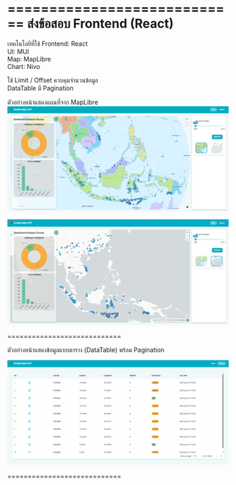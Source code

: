 ============================
**ส่งข้อสอบ Frontend (React)**
============================

เทคโนโลยีที่ใช้
Frontend: React  
UI: MUI  
Map: MapLibre  
Chart: Nivo  

ใช้ Limit / Offset ควบคุมจำนวนข้อมูล  
DataTable มี Pagination  

ตัวอย่างหน้าแสดงแผนที่จาก MapLibre 
![Map View](./src/assets/map1.png)

![Map View](./src/assets/map2.png)

============================

ตัวอย่างหน้าแสดงข้อมูลแบบตาราง (DataTable) พร้อม Pagination

![Data Table](./src/assets/datatable.png)

============================
